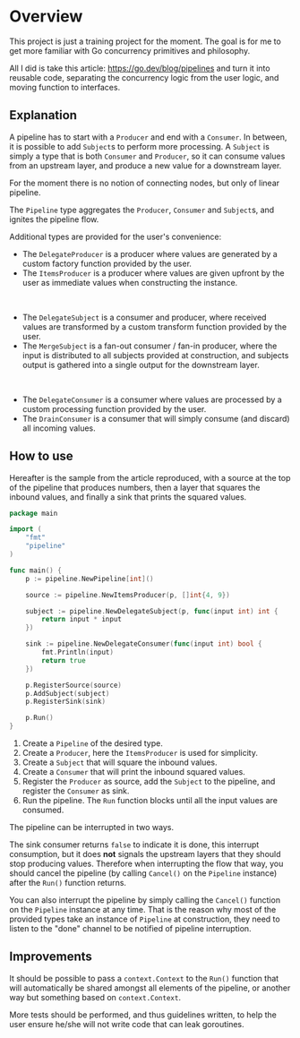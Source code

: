 # Overview

This project is just a training project for the moment. The goal is for me to get more familiar with Go concurrency primitives and philosophy.

All I did is take this article: https://go.dev/blog/pipelines and turn it into reusable code, separating the concurrency logic from the user logic, and moving function to interfaces.

## Explanation

A pipeline has to start with a `Producer` and end with a `Consumer`. In between, it is possible to add `Subject`s to perform more processing. A `Subject` is simply a type that is both `Consumer` and `Producer`, so it can consume values from an upstream layer, and produce a new value for a downstream layer.

For the moment there is no notion of connecting nodes, but only of linear pipeline.

The `Pipeline` type aggregates the `Producer`, `Consumer` and `Subject`s, and ignites the pipeline flow.

Additional types are provided for the user's convenience:

- The `DelegateProducer` is a producer where values are generated by a custom factory function provided by the user.
- The `ItemsProducer`  is a producer where values are given upfront by the user as immediate values when constructing the instance.

<br/>

- The `DelegateSubject` is a consumer and producer, where received values are transformed by a custom transform function provided by the user.
- The `MergeSubject` is a fan-out consumer / fan-in producer, where the input is distributed to all subjects provided at construction, and subjects output is gathered into a single output for the downstream layer.

<br/>

- The `DelegateConsumer` is a consumer where values are processed by a custom processing function provided by the user.<br/>
- The `DrainConsumer` is a consumer that will simply consume (and discard) all incoming values.

## How to use

Hereafter is the sample from the article reproduced, with a source at the top of the pipeline that produces numbers, then a layer that squares the inbound values, and finally a sink that prints the squared values.

```go
package main

import (
	"fmt"
	"pipeline"
)

func main() {
	p := pipeline.NewPipeline[int]()

	source := pipeline.NewItemsProducer(p, []int{4, 9})

	subject := pipeline.NewDelegateSubject(p, func(input int) int {
		return input * input
	})

	sink := pipeline.NewDelegateConsumer(func(input int) bool {
		fmt.Println(input)
		return true
	})

	p.RegisterSource(source)
	p.AddSubject(subject)
	p.RegisterSink(sink)

	p.Run()
}
```

1. Create a `Pipeline` of the desired type.
2. Create a `Producer`, here the `ItemsProducer` is used for simplicity.
3. Create a `Subject` that will square the inbound values.
4. Create a `Consumer` that will print the inbound squared values.
5. Register the `Producer` as source, add the `Subject` to the pipeline, and register the `Consumer` as sink.
6. Run the pipeline. The `Run` function blocks until all the input values are consumed.

The pipeline can be interrupted in two ways.

The sink consumer returns `false` to indicate it is done, this interrupt consumption, but it does **not** signals the upstream layers that they should stop producing values. Therefore when interrupting the flow that way, you should cancel the pipeline (by calling `Cancel()` on the `Pipeline` instance) after the `Run()` function returns.

You can also interrupt the pipeline by simply calling the `Cancel()` function on the `Pipeline` instance at any time. That is the reason why most of the provided types take an instance of `Pipeline` at construction, they need to listen to the "done" channel to be notified of pipeline interruption.

## Improvements

It should be possible to pass a `context.Context` to the `Run()` function that will automatically be shared amongst all elements of the pipeline, or another way but something based on `context.Context`.

More tests should be performed, and thus guidelines written, to help the user ensure he/she will not write code that can leak goroutines.
